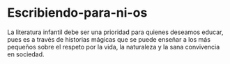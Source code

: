# Escribiendo-para-ni-os
La literatura infantil debe ser una prioridad para quienes deseamos educar, pues es a través de historias mágicas que se puede enseñar a los más pequeños sobre el respeto por la vida, la naturaleza y la sana convivencia en sociedad.
